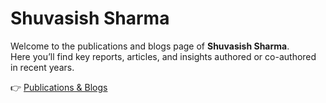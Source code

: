 # Shuvasish Sharma

Welcome to the publications and blogs page of **Shuvasish Sharma**.  
Here you’ll find key reports, articles, and insights authored or co-authored in recent years.

👉 [Publications & Blogs](./publications.html)
